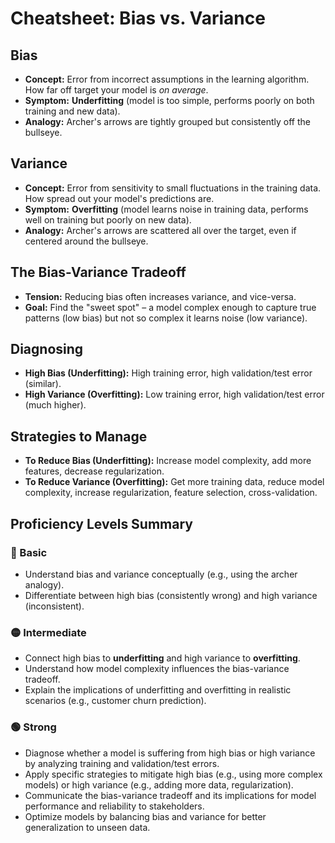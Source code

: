 # Cheatsheet: Bias vs. Variance

## Bias
*   **Concept:** Error from incorrect assumptions in the learning algorithm. How far off target your model is *on average*.
*   **Symptom:** **Underfitting** (model is too simple, performs poorly on both training and new data).
*   **Analogy:** Archer's arrows are tightly grouped but consistently off the bullseye.

## Variance
*   **Concept:** Error from sensitivity to small fluctuations in the training data. How spread out your model's predictions are.
*   **Symptom:** **Overfitting** (model learns noise in training data, performs well on training but poorly on new data).
*   **Analogy:** Archer's arrows are scattered all over the target, even if centered around the bullseye.

## The Bias-Variance Tradeoff
*   **Tension:** Reducing bias often increases variance, and vice-versa.
*   **Goal:** Find the "sweet spot" – a model complex enough to capture true patterns (low bias) but not so complex it learns noise (low variance).

## Diagnosing
*   **High Bias (Underfitting):** High training error, high validation/test error (similar).
*   **High Variance (Overfitting):** Low training error, high validation/test error (much higher).

## Strategies to Manage
*   **To Reduce Bias (Underfitting):** Increase model complexity, add more features, decrease regularization.
*   **To Reduce Variance (Overfitting):** Get more training data, reduce model complexity, increase regularization, feature selection, cross-validation.

## Proficiency Levels Summary

### 🔵 Basic
*   Understand bias and variance conceptually (e.g., using the archer analogy).
*   Differentiate between high bias (consistently wrong) and high variance (inconsistent).

### 🟡 Intermediate
*   Connect high bias to **underfitting** and high variance to **overfitting**.
*   Understand how model complexity influences the bias-variance tradeoff.
*   Explain the implications of underfitting and overfitting in realistic scenarios (e.g., customer churn prediction).

### 🟢 Strong
*   Diagnose whether a model is suffering from high bias or high variance by analyzing training and validation/test errors.
*   Apply specific strategies to mitigate high bias (e.g., using more complex models) or high variance (e.g., adding more data, regularization).
*   Communicate the bias-variance tradeoff and its implications for model performance and reliability to stakeholders.
*   Optimize models by balancing bias and variance for better generalization to unseen data.
